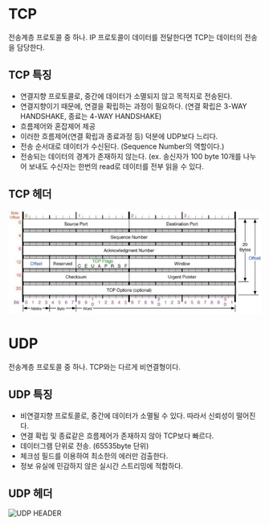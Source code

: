 # TCP
  
  
  전송계층 프로토콜 중 하나. IP 프로토콜이 데이터를 전달한다면 TCP는 데이터의 전송을 담당한다.
  
  ## TCP 특징
  
  - 연결지향 프로토콜로, 중간에 데이터가 소멸되지 않고 목적지로 전송된다.
  - 연결지향이기 때문에, 연결을 확립하는 과정이 필요하다. (연결 확립은 3-WAY HANDSHAKE, 종료는 4-WAY HANDSHAKE)
  - 흐름제어와 혼잡제어 제공
  - 이러한 흐름제어(연결 확립과 종료과정 등) 덕분에 UDP보다 느리다.
  - 전송 순서대로 데이터가 수신된다. (Sequence Number의 역할이다.)
  - 전송되는 데이터의 경계가 존재하지 않는다.
    (ex. 송신자가 100 byte 10개를 나누어 보내도 수신자는 한번의 read로 데이터를 전부 읽을 수 있다.
  
  
  ## TCP 헤더
  
  ![TCP HEADER](./img/TCP_header.jpg)
  
  
  
# UDP

  전송계층 프로토콜 중 하나. TCP와는 다르게 비연결형이다.
  
  
  ## UDP 특징
  
  - 비연결지향 프로토콜로, 중간에 데이터가 소멸될 수 있다. 따라서 신뢰성이 떨어진다.
  - 연결 확립 및 종료같은 흐름제어가 존재하지 않아 TCP보다 빠르다.
  - 데이터그램 단위로 전송. (65535byte 단위)
  - 체크섬 필드를 이용하여 최소한의 에러만 검출한다.
  - 정보 유실에 민감하지 않은 실시간 스트리밍에 적합하다.
  
  
  ## UDP 헤더
  
  ![UDP HEADER](./img/UDP_header.jpg)

  
